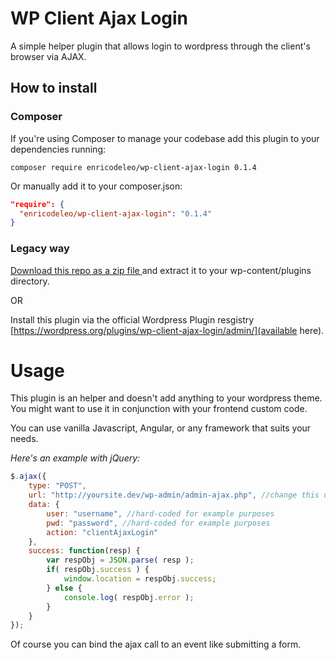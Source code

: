# WP Client Ajax Login

A simple helper plugin that allows login to wordpress through the client's browser via AJAX.

## How to install

### Composer

If you're using Composer to manage your codebase add this plugin to your dependencies running:

`composer require enricodeleo/wp-client-ajax-login 0.1.4`

Or manually add it to your composer.json:

```JSON
"require": {
  "enricodeleo/wp-client-ajax-login": "0.1.4"
}
```

### Legacy way

[Download this repo as a zip file ](https://github.com/enricodeleo/wpClientAjaxLogin/archive/0.1.4.zip) and extract it
to your wp-content/plugins directory.

OR

Install this plugin via the official Wordpress Plugin resgistry [https://wordpress.org/plugins/wp-client-ajax-login/admin/](available here).

# Usage

This plugin is an helper and doesn't add anything to your wordpress theme. You might want to use it in conjunction
with your frontend custom code.

You can use vanilla Javascript, Angular, or any framework that suits your needs. 

_Here's an example with jQuery:_

```JavaScript
$.ajax({
    type: "POST",
    url: "http://yoursite.dev/wp-admin/admin-ajax.php", //change this url acoording to your wp site
    data: {
        user: "username", //hard-coded for example purposes
        pwd: "password", //hard-coded for example purposes
        action: "clientAjaxLogin"
    },
    success: function(resp) {
        var respObj = JSON.parse( resp );
        if( respObj.success ) {
            window.location = respObj.success;
        } else {
            console.log( respObj.error );
        }
    }
});
```

Of course you can bind the ajax call to an event like submitting a form.